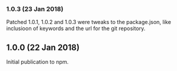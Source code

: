 ### 1.0.3 (23 Jan 2018)
Patched 1.0.1, 1.0.2 and 1.0.3 were tweaks to the package.json, like inclusioon of keywords and the url for the git repository.

## 1.0.0 (22 Jan 2018)
Initial publication to npm.
